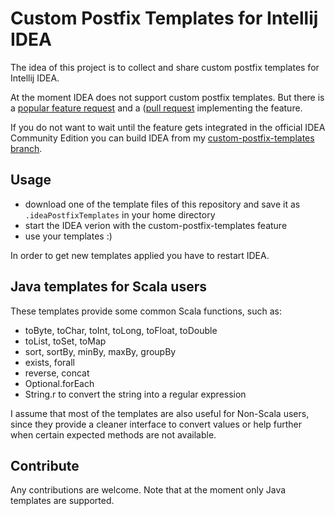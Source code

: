 # Custom Postfix Templates for Intellij IDEA

The idea of this project is to collect and share custom postfix templates for Intellij IDEA.

At the moment IDEA does not support custom postfix templates.
But there is a [popular feature request](https://youtrack.jetbrains.com/issue/IDEA-122443) and
a ([pull request](https://github.com/JetBrains/intellij-community/pull/505) implementing the feature.

If you do not want to wait until the feature gets integrated in the official IDEA Community Edition
you can build IDEA from my [custom-postfix-templates branch](https://github.com/xylo/intellij-community/tree/custom-postfix-templates).

## Usage

* download one of the template files of this repository and save it as `.ideaPostfixTemplates` in your home directory
* start the IDEA verion with the custom-postfix-templates feature
* use your templates :)

In order to get new templates applied you have to restart IDEA.

## Java templates for Scala users

These templates provide some common Scala functions, such as:
* toByte, toChar, toInt, toLong, toFloat, toDouble
* toList, toSet, toMap
* sort, sortBy, minBy, maxBy, groupBy
* exists, forall
* reverse, concat
* Optional.forEach
* String.r to convert the string into a regular expression

I assume that most of the templates are also useful for Non-Scala users, since they provide a cleaner interface to convert values
or help further when certain expected methods are not available.

## Contribute

Any contributions are welcome.
Note that at the moment only Java templates are supported.
